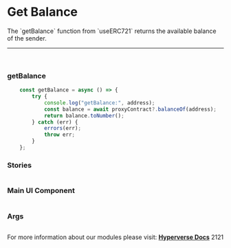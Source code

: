 # Get Balance

<p> The `getBalance` function from `useERC721` returns the available balance of the sender. </p>

---

<br>

### getBalance

```jsx
	const getBalance = async () => {
		try {
			console.log("getBalance:", address);
			const balance = await proxyContract?.balanceOf(address);
			return balance.toNumber();
		} catch (err) {
			errors(err);
			throw err;
		}
	};
```

### Stories

```jsx

```

### Main UI Component

```jsx

```

### Args

```jsx

```

For more information about our modules please visit: [**Hyperverse Docs**](https://docs.hyperverse.dev)
2121